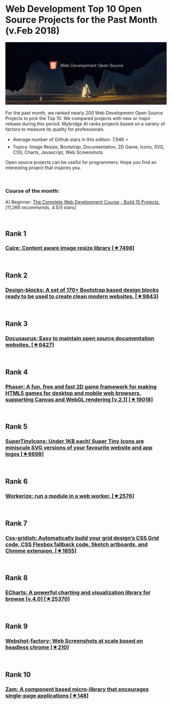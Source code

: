# Web Development Top 10 Open Source Projects for the Past Month (v.Feb 2018)

<img src="feb-webdev-open-source.png" width="1000" alt="Mybridge"></a>

For the past month, we ranked nearly 200 Web Development Open Source Projects to pick the Top 10. 
We compared projects with new or major release during this period. Mybridge AI ranks projects based on a variety of factors to measure its quality for professionals.

* Average number of Github stars in this edition: 7,946 ⭐️
* Topics: Image Resize, Bootstrap, Documentation, 2D Game, Icons, SVG, CSS, Charts, Javascript, Web Screenshots

Open source projects can be useful for programmers. Hope you find an interesting project that inspires you.

<br>

### Course of the month:

A) Beginner: [The Complete Web Development Course - Build 15 Projects.](http://bit.ly/2osNpb5) _[11,266 recommends, 4.5/5 stars]_


<br>

## Rank 1
### [Caire: Content aware image resize library [★7498]](https://github.com/esimov/caire?utm_source=mybridge&utm_medium=blog&utm_campaign=read_more)


<br>

## Rank 2
### [Design-blocks: A set of 170+ Bootstrap based design blocks ready to be used to create clean modern websites. [★9843]](https://github.com/froala/design-blocks?utm_source=mybridge&utm_medium=blog&utm_campaign=read_more)


<br>

## Rank 3
### [Docusaurus: Easy to maintain open source documentation websites. [★6427]](https://github.com/facebook/Docusaurus?utm_source=mybridge&utm_medium=blog&utm_campaign=read_more)


<br>

## Rank 4
### [Phaser: A fun, free and fast 2D game framework for making HTML5 games for desktop and mobile web browsers, supporting Canvas and WebGL rendering [v.2.1] [★19018]](https://github.com/photonstorm/phaser?utm_source=mybridge&utm_medium=blog&utm_campaign=read_more)


<br>

## Rank 5
### [SuperTinyIcons: Under 1KB each! Super Tiny Icons are miniscule SVG versions of your favourite website and app logos [★6698]](https://github.com/edent/SuperTinyIcons?utm_source=mybridge&utm_medium=blog&utm_campaign=read_more)


<br>

## Rank 6
### [Workerize: run a module in a web worker. [★2576]](https://github.com/developit/workerize?utm_source=mybridge&utm_medium=blog&utm_campaign=read_more)


<br>

## Rank 7
### [Css-gridish: Automatically build your grid design’s CSS Grid code, CSS Flexbox fallback code, Sketch artboards, and Chrome extension. [★1855]](https://github.com/ibm/css-gridish?utm_source=mybridge&utm_medium=blog&utm_campaign=read_more)


<br>

## Rank 8
### [ECharts: A powerful charting and visualization library for browse [v.4.0] [★25370]](https://github.com/ecomfe/echarts?utm_source=mybridge&utm_medium=blog&utm_campaign=read_more)


<br>

## Rank 9
### [Webshot-factory: Web Screenshots at scale based on headless chrome [★210]](https://github.com/ashubham/webshot-factory?utm_source=mybridge&utm_medium=blog&utm_campaign=read_more)


<br>

## Rank 10
### [Zam: A component based micro-library that encourages single-page applications [★148]](https://github.com/roecrew/zam?utm_source=mybridge&utm_medium=blog&utm_campaign=read_more)
